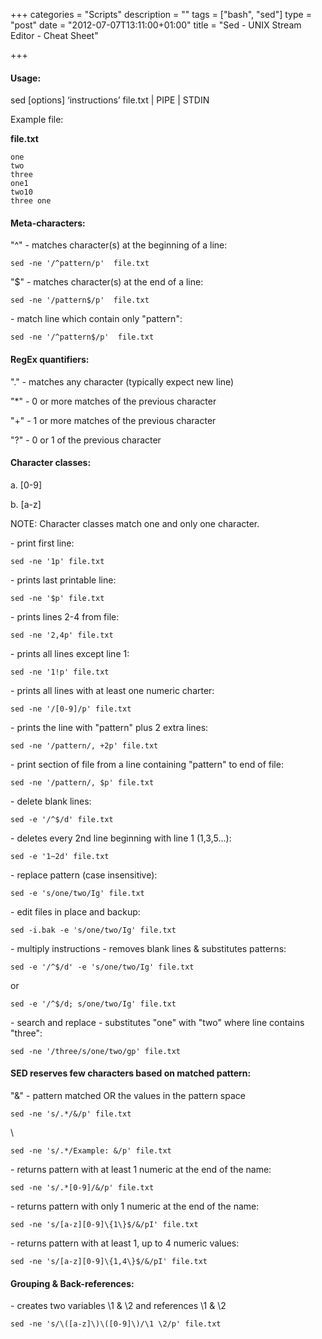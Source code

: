 +++
categories = "Scripts"
description = ""
tags = ["bash", "sed"]
type = "post"
date = "2012-07-07T13:11:00+01:00"
title = "Sed - UNIX Stream Editor - Cheat Sheet"

+++

#### Usage:

sed [options] ‘instructions’ file.txt | PIPE | STDIN

Example file:

**file.txt**

    one
    two
    three
    one1
    two10
    three one

#### Meta-characters:

"^" \- matches character(s) at the beginning of a line:

    sed -ne '/^pattern/p'  file.txt

"$" \- matches character(s) at the end of a line:

    sed -ne '/pattern$/p'  file.txt

\- match line which contain only "pattern":

    sed -ne '/^pattern$/p'  file.txt

#### RegEx quantifiers:

"." - matches any character (typically expect new line)

"*" - 0 or more matches of the previous character

"+" - 1 or more matches of the previous character

"?" - 0 or 1 of the previous character

#### Character classes:

a. [0-9]

b. [a-z]

NOTE: Character classes match one and only one character.

\- print first line:

    sed -ne '1p' file.txt

\- prints last printable line:

    sed -ne '$p' file.txt

\- prints lines 2-4 from file:

    sed -ne '2,4p' file.txt

\- prints all lines except line 1:

    sed -ne '1!p' file.txt

\- prints all lines with at least one numeric charter:

    sed -ne '/[0-9]/p' file.txt

\- prints the line with "pattern" plus 2 extra lines:

    sed -ne '/pattern/, +2p' file.txt

\- print section of file from a line containing "pattern" to end of file:

    sed -ne '/pattern/, $p' file.txt

\- delete blank lines:

    sed -e '/^$/d' file.txt

\- deletes every 2nd line beginning with line 1 (1,3,5...):

    sed -e '1~2d' file.txt

\- replace pattern (case insensitive):

    sed -e 's/one/two/Ig' file.txt

\- edit files in place and backup:

    sed -i.bak -e 's/one/two/Ig' file.txt

\- multiply instructions - removes blank lines & substitutes patterns:

    sed -e '/^$/d' -e 's/one/two/Ig' file.txt

or

    sed -e '/^$/d; s/one/two/Ig' file.txt

\- search and replace - substitutes "one" with "two" where line contains "three":

    sed -ne '/three/s/one/two/gp' file.txt

#### SED reserves few characters based on matched pattern:

"&" - pattern matched OR the values in the pattern space

    sed -ne 's/.*/&/p' file.txt

\

    sed -ne 's/.*/Example: &/p' file.txt

\- returns pattern with at least 1 numeric at the end of the name:

    sed -ne 's/.*[0-9]/&/p' file.txt

\- returns pattern with only 1 numeric at the end of the name:

    sed -ne 's/[a-z][0-9]\{1\}$/&/pI' file.txt

\- returns pattern with at least 1, up to 4 numeric values:

    sed -ne 's/[a-z][0-9]\{1,4\}$/&/pI' file.txt

#### Grouping & Back-references:

\- creates two variables \1 & \2 and references \1 & \2

    sed -ne 's/\([a-z]\)\([0-9]\)/\1 \2/p' file.txt
